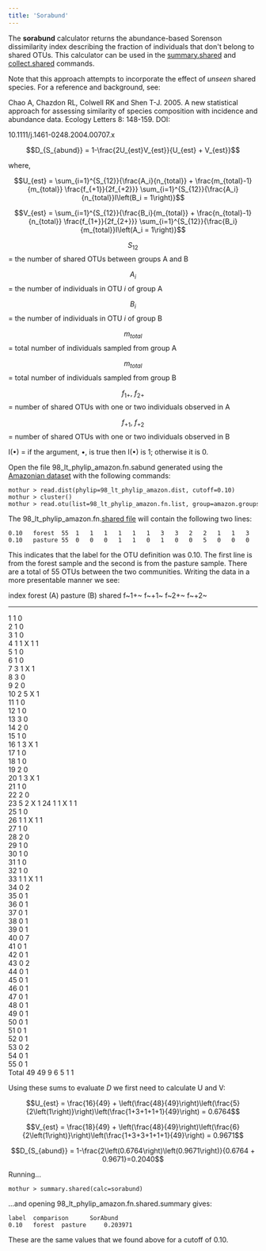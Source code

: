 ```yaml
---
title: 'Sorabund'
---
```

The **sorabund** calculator returns the
abundance-based Sorenson dissimilarity index describing the fraction of
individuals that don\'t belong to shared OTUs. This calculator can be
used in the [summary.shared](summary.shared) and
[collect.shared](collect.shared) commands.

Note that this approach attempts to incorporate the effect of *unseen*
shared species. For a reference and background, see:

Chao A, Chazdon RL, Colwell RK and Shen T-J. 2005. A new statistical
approach for assessing similarity of species composition with incidence
and abundance data. Ecology Letters 8: 148-159. DOI:

10\.1111/j.1461-0248.2004.00707.x

$$D_{S_{abund}} = 1-\frac{2U_{est}V_{est}}{U_{est} + V_{est}}$$

where,

$$U_{est} = \sum_{i=1}^{S_{12}}{\frac{A_i}{n_{total}} + \frac{m_{total}-1}{m_{total}} \frac{f_{+1}}{2f_{+2}}}  \sum_{i=1}^{S_{12}}{\frac{A_i}{n_{total}}I\left(B_i = 1\right)}$$

$$V_{est} = \sum_{i=1}^{S_{12}}{\frac{B_i}{m_{total}} + \frac{n_{total}-1}{n_{total}} \frac{f_{1+}}{2f_{2+}}}  \sum_{i=1}^{S_{12}}{\frac{B_i}{m_{total}}I\left(A_i = 1\right)}$$

$$S_{12}$$ = the number of shared OTUs between groups A and B

$$A_i$$ = the number of individuals in OTU <i>i</i> of group A

$$B_i$$ = the number of individuals in OTU <i>i</i> of group B

$$m_{total}$$ = total number of individuals sampled from group A

$$m_{total}$$ = total number of individuals sampled from group B

$$f_{1+}\mbox{,   }f_{2+}$$ = number of shared OTUs with one or two
individuals observed in A

$$f_{+1}\mbox{,   }f_{+2}$$ = number of shared OTUs with one or two
individuals observed in B

I(•) = if the argument, •, is true then I(•) is 1; otherwise it is 0.

Open the file 98\_lt\_phylip\_amazon.fn.sabund generated using the [
Amazonian dataset](https://mothur.s3.us-east-2.amazonaws.com/wiki/amazondata.zip) with the following
commands:

    mothur > read.dist(phylip=98_lt_phylip_amazon.dist, cutoff=0.10)
    mothur > cluster()
    mothur > read.otu(list=98_lt_phylip_amazon.fn.list, group=amazon.groups, label=0.10)

The 98\_lt\_phylip\_amazon.fn.[shared file](shared_file) will
contain the following two lines:

    0.10   forest  55  1   1   1   1   1   1   3   3   2   2   1   1   3   2   1   1   1   1   2   1   1   2   5   1   1   1   1   2   1   1   1   1   1   0   0   0   0   0   0   0   0   0   0   0   0   0   0   0   0   0   0   0   0   0   0   
    0.10   pasture 55  0   0   0   1   1   0   1   0   0   5   0   0   0   0   0   2   0   0   0   3   0   0   2   1   0   1   0   0   0   0   0   0   1   2   1   1   1   1   1   7   1   1   2   1   1   1   1   1   1   1   1   1   2   1   1   

This indicates that the label for the OTU definition was 0.10. The first
line is from the forest sample and the second is from the pasture
sample. There are a total of 55 OTUs between the two communities.
Writing the data in a more presentable manner we see:

  index   forest (A)   pasture (B)   shared   f~1+~   f~+1~   f~2+~   f~+2~
  ------- ------------ ------------- -------- ------- ------- ------- -------
  1       1            0                                              
  2       1            0                                              
  3       1            0                                              
  4       1            1             X        1       1               
  5       1            0                                              
  6       1            0                                              
  7       3            1             X                1               
  8       3            0                                              
  9       2            0                                              
  10      2            5             X                        1       
  11      1            0                                              
  12      1            0                                              
  13      3            0                                              
  14      2            0                                              
  15      1            0                                              
  16      1            3             X        1                       
  17      1            0                                              
  18      1            0                                              
  19      2            0                                              
  20      1            3             X        1                       
  21      1            0                                              
  22      2            0                                              
  23      5            2             X                                1
  24      1            1             X        1       1               
  25      1            0                                              
  26      1            1             X        1       1               
  27      1            0                                              
  28      2            0                                              
  29      1            0                                              
  30      1            0                                              
  31      1            0                                              
  32      1            0                                              
  33      1            1             X        1       1               
  34      0            2                                              
  35      0            1                                              
  36      0            1                                              
  37      0            1                                              
  38      0            1                                              
  39      0            1                                              
  40      0            7                                              
  41      0            1                                              
  42      0            1                                              
  43      0            2                                              
  44      0            1                                              
  45      0            1                                              
  46      0            1                                              
  47      0            1                                              
  48      0            1                                              
  49      0            1                                              
  50      0            1                                              
  51      0            1                                              
  52      0            1                                              
  53      0            2                                              
  54      0            1                                              
  55      0            1                                              
  Total   49           49            9        6       5       1       1

Using these sums to evaluate <i>D</i> we first need to calculate U and
V:

$$U_{est} = \frac{16}{49} + \left(\frac{48}{49}\right)\left(\frac{5}{2\left(1\right)}\right)\left(\frac{1+3+1+1+1}{49}\right) = 0.6764$$

$$V_{est} = \frac{18}{49} + \left(\frac{48}{49}\right)\left(\frac{6}{2\left(1\right)}\right)\left(\frac{1+3+3+1+1+1}{49}\right) = 0.9671$$

$$D_{S_{abund}} = 1-\frac{2\left(0.6764\right)\left(0.9671\right)}{0.6764 + 0.9671}=0.2040$$

Running\...

    mothur > summary.shared(calc=sorabund)

\...and opening 98\_lt\_phylip\_amazon.fn.shared.summary gives:

    label  comparison      SorAbund
    0.10   forest  pasture     0.203971

These are the same values that we found above for a cutoff of 0.10.
